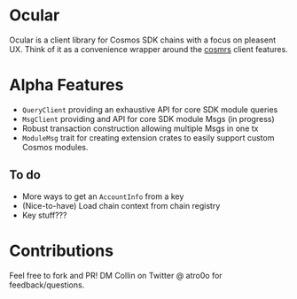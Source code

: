 # Ocular

Ocular is a client library for Cosmos SDK chains with a focus on pleasent UX. Think of it as a convenience wrapper around the [cosmrs](https://docs.rs/cosmrs/latest/cosmrs/) client features.

# Alpha Features

- `QueryClient` providing an exhaustive API for core SDK module queries
- `MsgClient` providing and API for core SDK module Msgs (in progress)
- Robust transaction construction allowing multiple Msgs in one tx
- `ModuleMsg` trait for creating extension crates to easily support custom Cosmos modules.

## To do

- More ways to get an `AccountInfo` from a key
- (Nice-to-have) Load chain context from chain registry
- Key stuff???

# Contributions

Feel free to fork and PR! DM Collin on Twitter @ atro0o for feedback/questions.
